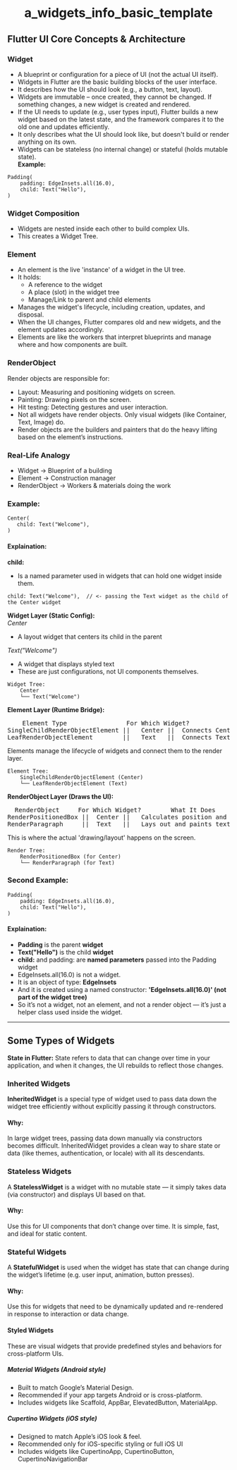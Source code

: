 # <p align="center"> a_widgets_info_basic_template </p>

## Flutter UI Core Concepts & Architecture
### Widget
- A blueprint or configuration for a piece of UI (not the actual UI itself).
- Widgets in Flutter are the basic building blocks of the user interface.
- It describes how the UI should look (e.g., a button, text, layout).
- Widgets are immutable – once created, they cannot be changed. If something changes, a new widget is created and rendered.
- If the UI needs to update (e.g., user types input), Flutter builds a new widget based on the latest state, and the framework compares it to the old one and updates efficiently.
- It only describes what the UI should look like, but doesn't build or render anything on its own.
- Widgets can be stateless (no internal change) or stateful (holds mutable state).<br>
**Example:**
```
Padding(
    padding: EdgeInsets.all(16.0),
    child: Text("Hello"),
)
```
### Widget Composition
- Widgets are nested inside each other to build complex UIs.
- This creates a Widget Tree. 
### Element
- An element is the live 'instance' of a widget in the UI tree.
- It holds:
    - A reference to the widget
    - A place (slot) in the widget tree
    - Manage/Link to parent and child elements
- Manages the widget's lifecycle, including creation, updates, and disposal.
- When the UI changes, Flutter compares old and new widgets, and the element updates accordingly.
- Elements are like the workers that interpret blueprints and manage where and how components are built.
### RenderObject
Render objects are responsible for:
- Layout: Measuring and positioning widgets on screen.
- Painting: Drawing pixels on the screen.
- Hit testing: Detecting gestures and user interaction.
- Not all widgets have render objects. Only visual widgets (like Container, Text, Image) do.
- Render objects are the builders and painters that do the heavy lifting based on the element’s instructions.
### Real-Life Analogy
- Widget → 	Blueprint of a building
- Element → Construction manager
- RenderObject → Workers & materials doing the work
### Example:
```
Center(
   child: Text("Welcome"), 
)
``` 
#### Explaination:
**child:**
- Is a named parameter used in widgets that can hold one widget inside them.
```
child: Text("Welcome"),  // <- passing the Text widget as the child of the Center widget
```
**Widget Layer (Static Config):** <br>
*Center*
- A layout widget that centers its child in the parent

*Text("Welcome")*
- A widget that displays styled text
- These are just configurations, not UI components themselves.
```
Widget Tree:
    Center
    └── Text("Welcome")
```
**Element Layer (Runtime Bridge):**
<pre>
    Element Type	            For Which Widget?	        What It Does
SingleChildRenderObjectElement ||	Center ||  Connects Center widget to its render logic
LeafRenderObjectElement        ||	Text   ||  Connects Text widget (no children) to rendering
</pre>
Elements manage the lifecycle of widgets and connect them to the render layer.
```
Element Tree:
    SingleChildRenderObjectElement (Center)
    └── LeafRenderObjectElement (Text)
```
**RenderObject Layer (Draws the UI):**
<pre>
  RenderObject	   For Which Widget?	    What It Does
RenderPositionedBox ||	Center ||	Calculates position and centers child widget
RenderParagraph	    ||  Text   ||	Lays out and paints text on the screen
</pre>
This is where the actual 'drawing/layout' happens on the screen.
```
Render Tree:
    RenderPositionedBox (for Center)
    └── RenderParagraph (for Text)
```             
### Second Example:
```
Padding(
    padding: EdgeInsets.all(16.0),
    child: Text("Hello"),
)
```
#### Explaination:
- **Padding** is the parent **widget**
- **Text("Hello")** is the child **widget**
- **child:** and padding: are **named parameters** passed into the Padding widget
- EdgeInsets.all(16.0) is not a widget.
- It is an object of type: **EdgeInsets**
- And it is created using a named constructor: **'EdgeInsets.all(16.0)'      (not part of the widget tree)**
- So it’s not a widget, not an element, and not a render object — it’s just a helper class used inside the widget.
--- 
## Some Types of Widgets
**State in Flutter:**
State refers to data that can change over time in your application, and when it changes, the UI rebuilds to reflect those changes.
### Inherited Widgets
**InheritedWidget** is a special type of widget used to pass data down the widget tree efficiently without explicitly passing it through constructors.<br>
#### Why:
In large widget trees, passing data down manually via constructors becomes difficult. InheritedWidget provides a clean way to share state or data (like themes, authentication, or locale) with all its descendants.
### Stateless Widgets
A **StatelessWidget** is a widget with no mutable state — it simply takes data (via constructor) and displays UI based on that.
#### Why:
Use this for UI components that don’t change over time. It is simple, fast, and ideal for static content.
### Stateful Widgets
A **StatefulWidget** is used when the widget has state that can change during the widget’s lifetime (e.g. user input, animation, button presses).
#### Why: 
Use this for widgets that need to be dynamically updated and re-rendered in response to interaction or data change.
#### Styled Widgets
These are visual widgets that provide predefined styles and behaviors for cross-platform UIs.
##### Material Widgets (Android style)
- Built to match Google’s Material Design.
- Recommended if your app targets Android or is cross-platform.
- Includes widgets like Scaffold, AppBar, ElevatedButton, MaterialApp.
##### Cupertino Widgets (iOS style)
- Designed to match Apple’s iOS look & feel.
- Recommended only for iOS-specific styling or full iOS UI
- Includes widgets like CupertinoApp, CupertinoButton, CupertinoNavigationBar






